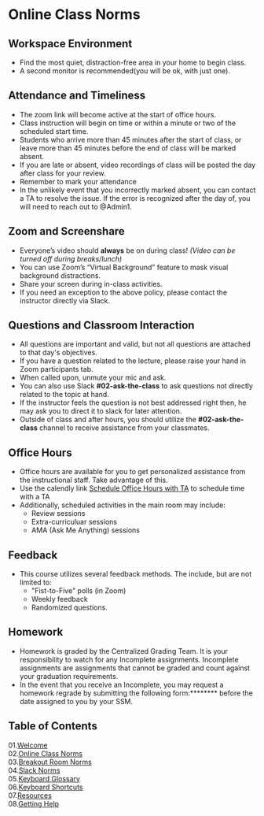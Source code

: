 # Online Class Norms

## Workspace Environment
* Find the most quiet, distraction-free area in your home to begin class.
* A second monitor is recommended(you will be ok, with just one). 

## Attendance and Timeliness
* The zoom link will become active at the start of office hours.
* Class instruction will begin on time or within a minute or two of the scheduled start time. 
* Students who arrive more than 45 minutes after the start of class, or leave more than 45 minutes before the end of class will be marked absent. 
* If you are late or absent, video recordings of class will be posted the day after class for your review.
* Remember to mark your attendance
* In the unlikely event that you incorrectly marked absent, you can contact a TA to resolve the issue. If the error is recognized after the day of, you will need to reach out to @Admin1. 

## Zoom and Screenshare
* Everyone’s video should **always** be on during class! *(Video can be turned off during breaks/lunch)*
* You can use Zoom’s “Virtual Background” feature to mask visual background distractions.
* Share your screen during in-class activities.
* If you need an exception to the above policy, please contact the instructor directly via Slack.

## Questions and Classroom Interaction
* All questions are important and valid, but not all questions are attached to that day's objectives. 
* If you have a question related to the lecture, please raise your hand in Zoom participants tab. 
* When called upon, unmute your mic and ask. 
* You can also use Slack **#02-ask-the-class** to ask questions not directly related to the topic at hand.
* If the instructor feels the question is not best addressed right then, he may ask you to direct it to slack for later attention. 
* Outside of class and after hours, you should utilize the **#02-ask-the-class**  channel to receive assistance from your classmates. 

## Office Hours
* Office hours are available for you to get personalized assistance from the instructional staff. Take advantage of this. 
* Use the calendly link [Schedule Office Hours with TA](https://calendar.google.com/calendar/u/0/selfsched?sstoken=UVBDcDk1cExPSmRNfGRlZmF1bHR8NzE0ZDQyMzE0ODY3YmJkNGRhMjhiODNmYTFjMDk2M2Q) to schedule time with a TA
* Additionally, scheduled activities in the main room may include: 
    * Review sessions
    * Extra-curriculuar sessions
    * AMA (Ask Me Anything) sessions

## Feedback
* This course utilizes several feedback methods. The include, but are not limited to: 
    * "Fist-to-Five" polls (in Zoom)
    * Weekly feedback
    * Randomized questions.

## Homework
* Homework is graded by the Centralized Grading Team. It is your responsibility to watch for any Incomplete assignments. Incomplete assignments are assignments that cannot be graded and count against your graduation requirements. 
* In the event that you receive an Incomplete, you may request a homework regrade by submitting the following form:******** before the date assigned to you by your SSM.

## Table of Contents

01.[Welcome](01-Welcome.md)<br>
02.[Online Class Norms](02-Online-Class-Norms.md)<br>
03.[Breakout Room Norms](03-Breakout-Room-Norms.md)<br>
04.[Slack Norms](04-Slack-Norms.md)<br>
05.[Keyboard Glossary](05-Keyboard-Glossary.md)<br>
06.[Keyboard Shortcuts](06-Keyboard-Shortcuts.md)<br>
07.[Resources](07-Resources.md)<br>
08.[Getting Help](08-Getting-Help.md)<br>
